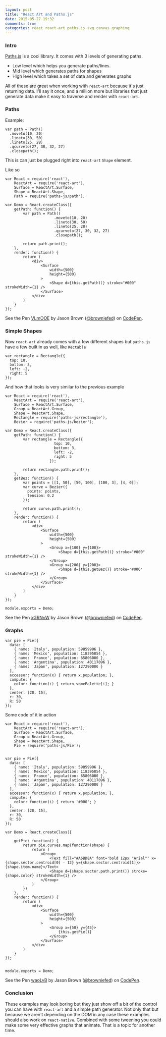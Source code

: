 ```yaml
---
layout: post
title: "React Art and Paths.js"
date: 2015-05-27 19:32
comments: true
categories: react react-art paths.js svg canvas graphing
---
```


### Intro

[Paths.js](https://github.com/andreaferretti/paths-js) is a cool library. It comes with 3 levels of generating paths. 

* Low level which helps you generate paths/lines.
* Mid level which generates paths for shapes
* High level which takes a set of data and generates graphs

All of these are great when working with `react-art` because it's just returning data. I'll say it once, and a million more but libraries that just generate data make it easy to traverse and render with `react-art`.

### Paths

Example:

```
var path = Path()
  .moveto(10, 20)
  .lineto(30, 50)
  .lineto(25, 28)
  .qcurveto(27, 30, 32, 27)
  .closepath();
```


This is can just be plugged right into `react-art` `Shape` element.

Like so

```
var React = require('react'),
	ReactArt = require('react-art'),
	Surface = ReactArt.Surface,
	Shape = ReactArt.Shape,
	Path = require('paths-js/path');

var Demo = React.createClass({
	getPath: function() {
		var path = Path()
					  .moveto(10, 20)
					  .lineto(30, 50)
					  .lineto(25, 28)
					  .qcurveto(27, 30, 32, 27)
					  .closepath();

	 	return path.print();
	},
	render: function() {
		return (
			<div>
				<Surface
					width={500}
					height={500}
				>
					<Shape d={this.getPath()} stroke="#000" strokeWidth={1} />
				</Surface>
			</div>
		)
	}
});
```

<p data-height="624" data-theme-id="0" data-slug-hash="VLmOOE" data-default-tab="result" data-user="browniefed" class='codepen'>See the Pen <a href='http://codepen.io/browniefed/pen/VLmOOE/'>VLmOOE</a> by Jason Brown (<a href='http://codepen.io/browniefed'>@browniefed</a>) on <a href='http://codepen.io'>CodePen</a>.</p>
<script async src="//assets.codepen.io/assets/embed/ei.js"></script>

### Simple Shapes

Now `react-art` already comes with a few different shapes but `paths.js` have a few built in as well, like `Rectable`

```
var rectangle = Rectangle({
  top: 10,
  bottom: 3,
  left: -2,
  right: 5
});
```

And how that looks is very similar to the previous example


```
var React = require('react'),
	ReactArt = require('react-art'),
	Surface = ReactArt.Surface,
	Group = ReactArt.Group,
	Shape = ReactArt.Shape,
	Rectangle = require('paths-js/rectangle'),
	Bezier = require('paths-js/bezier');

var Demo = React.createClass({
	getPath: function() {
		var rectangle = Rectangle({
					  top: 10,
					  bottom: 3,
					  left: -2,
					  right: 5
					});

	 	return rectangle.path.print();
	},
	getBez: function() {
		var points = [[1, 50], [50, 100], [100, 3], [4, 0]];
		var curve = Bezier({
		  points: points,
		  tension: 0.2
		});

		return curve.path.print();
	},
	render: function() {
		return (
			<div>
				<Surface
					width={500}
					height={500}
				>
					<Group x={100} y={100}>
						<Shape d={this.getPath()} stroke="#000" strokeWidth={1} />
					</Group>
					<Group x={200} y={200}>
						<Shape d={this.getBez()} stroke="#000" strokeWidth={1} />
					</Group>
				</Surface>
			</div>
		)
	}
});

module.exports = Demo;
```

<p data-height="624" data-theme-id="0" data-slug-hash="xGRNvW" data-default-tab="result" data-user="browniefed" class='codepen'>See the Pen <a href='http://codepen.io/browniefed/pen/xGRNvW/'>xGRNvW</a> by Jason Brown (<a href='http://codepen.io/browniefed'>@browniefed</a>) on <a href='http://codepen.io'>CodePen</a>.</p>
<script async src="//assets.codepen.io/assets/embed/ei.js"></script>


### Graphs


```
var pie = Pie({
  data: [
    { name: 'Italy', population: 59859996 },
    { name: 'Mexico', population: 118395054 },
    { name: 'France', population: 65806000 },
    { name: 'Argentina', population: 40117096 },
    { name: 'Japan', population: 127290000 }
  ],
  accessor: function(x) { return x.population; },
  compute: {
    color: function(i) { return somePalette[i]; }
  },
  center: [20, 15],
  r: 30,
  R: 50
});
```

Some code of it in action

```
var React = require('react'),
	ReactArt = require('react-art'),
	Surface = ReactArt.Surface,
	Group = ReactArt.Group,
	Shape = ReactArt.Shape,
	Pie = require('paths-js/Pie');


var pie = Pie({
  data: [
    { name: 'Italy', population: 59859996 },
    { name: 'Mexico', population: 118395054 },
    { name: 'France', population: 65806000 },
    { name: 'Argentina', population: 40117096 },
    { name: 'Japan', population: 127290000 }
  ],
  accessor: function(x) { return x.population; },
  compute: {
    color: function(i) { return '#000'; }
  },
  center: [20, 15],
  r: 30,
  R: 50
});

var Demo = React.createClass({

	getPie: function() {
		return pie.curves.map(function(shape) {
			return (
				<Group>
					<Text fill="#A6BD8A" font='bold 12px "Arial"' x={shape.sector.centroid[0] - 12} y={shape.sector.centroid[1]}>{shape.item.name}</Text>
					<Shape d={shape.sector.path.print()} stroke={shape.color} strokeWidth={1} />
				</Group>
			)
		})
	},
	render: function() {
		return (
			<div>
				<Surface
					width={500}
					height={500}
				>
					<Group x={50} y={45}>
						{this.getPie()}
					</Group>
				</Surface>
			</div>
		)
	}
});


module.exports = Demo;
```

<p data-height="624" data-theme-id="0" data-slug-hash="waoLvB" data-default-tab="result" data-user="browniefed" class='codepen'>See the Pen <a href='http://codepen.io/browniefed/pen/waoLvB/'>waoLvB</a> by Jason Brown (<a href='http://codepen.io/browniefed'>@browniefed</a>) on <a href='http://codepen.io'>CodePen</a>.</p>
<script async src="//assets.codepen.io/assets/embed/ei.js"></script>

### Conclusion

These examples may look boring but they just show off a bit of the control you can have with `react-art` and a simple path generator.
Not only that but because we aren't depending on the DOM in any case these examples should also work on `react-native`.
Combined with some tweening you could make some very effective graphs that animate. That is a topic for another time.